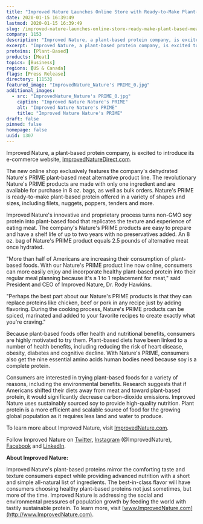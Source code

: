 ```yaml
---
title: "Improved Nature Launches Online Store with Ready-to-Make Plant-Based Meat Alternatives"
date: 2020-01-15 16:39:49
lastmod: 2020-01-15 16:39:49
slug: /improved-nature-launches-online-store-ready-make-plant-based-meat-alternatives
company: 1153
description: "Improved Nature, a plant-based protein company, is excited to introduce its e-commerce website, ImprovedNatureDirect.com."
excerpt: "Improved Nature, a plant-based protein company, is excited to introduce its e-commerce website, ImprovedNatureDirect.com."
proteins: [Plant-Based]
products: [Meat]
topics: [Business]
regions: [US & Canada]
flags: [Press Release]
directory: [1153]
featured_image: "ImprovedNature_Nature's PRIME_0.jpg"
additional_images:
  - src: "ImprovedNature_Nature's PRIME_0.jpg"
    caption: "Improved Nature Nature's PRIME"
    alt: "Improved Nature Nature's PRIME"
    title: "Improved Nature Nature's PRIME"
draft: false
pinned: false
homepage: false
uuid: 1307
---
```

Improved Nature, a plant-based protein company, is excited to introduce
its e-commerce website,
[ImprovedNatureDirect.com](https://improvednaturedirect.com/).

The new online shop exclusively features the company's dehydrated
Nature's PRIME plant-based meat alternative product line. The
revolutionary Nature's PRIME products are made with only one ingredient
and are available for purchase in 8 oz. bags, as well as bulk orders.
Nature's PRIME is ready-to-make plant-based protein offered in a variety
of shapes and sizes, including filets, nuggets, poppers, tenders
and more.

Improved Nature's innovative and proprietary process turns non-GMO soy
protein into plant-based food that replicates the texture and experience
of eating meat. The company's Nature's PRIME products are easy to
prepare and have a shelf life of up to two years with no preservatives
added. An 8 oz. bag of Nature's PRIME product equals 2.5 pounds of
alternative meat once hydrated.

"More than half of Americans are increasing their consumption of
plant-based foods. With our Nature's PRIME product line now online,
consumers can more easily enjoy and incorporate healthy plant-based
protein into their regular meal planning because it's a 1 to 1
replacement for meat," said President and CEO of Improved Nature, Dr.
Rody Hawkins.

"Perhaps the best part about our Nature's PRIME products is that they
can replace proteins like chicken, beef or pork in any recipe just by
adding flavoring. During the cooking process, Nature's PRIME products
can be spiced, marinated and added to your favorite recipes to create
exactly what you're craving."

Because plant-based foods offer health and nutritional benefits,
consumers are highly motivated to try them. Plant-based diets have been
linked to a number of health benefits, including reducing the risk of
heart disease, obesity, diabetes and cognitive decline. With Nature's
PRIME, consumers also get the nine essential amino acids human bodies
need because soy is a complete protein.

Consumers are interested in trying plant-based foods for a variety of
reasons, including the environmental benefits. Research suggests that if
Americans shifted their diets away from meat and toward plant-based
protein, it would significantly decrease carbon-dioxide emissions.
Improved Nature uses sustainably sourced soy to provide high-quality
nutrition. Plant protein is a more efficient and scalable source of food
for the growing global population as it requires less land and water
to produce.

To learn more about Improved Nature,
visit [ImprovedNature.com](https://improvednature.com/).

Follow Improved Nature on [Twitter](https://twitter.com/ImprovedNature),
[Instagram](https://www.instagram.com/improvednature/)
(@ImprovedNature), [Facebook](https://www.facebook.com/ImprovedNature/)
and [LinkedIn](https://www.linkedin.com/company/improved-nature/).

**About Improved Nature:**

Improved Nature's plant-based proteins mirror the comforting taste and
texture consumers expect while providing advanced nutrition with a short
and simple all-natural list of ingredients. The best-in-class flavor
will have consumers choosing healthy plant-based proteins not just
sometimes, but more of the time. Improved Nature is addressing the
social and environmental pressures of population growth by feeding the
world with tastily sustainable protein. To learn more, visit
[www.ImprovedNature.com](http://www.ImprovedNature.com).
